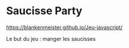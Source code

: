 # Saucisse Party

 https://blankenmeister.github.io/Jeu-javascript/

 Le but du jeu : manger les saucisses 
